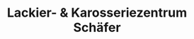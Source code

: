 ---
title: "Lackier- & Karosseriezentrum Schäfer"
url: /kaiserslautern/lackier-und-karosseriezentrum-schaefer/
shop: Autowerkstatt
---